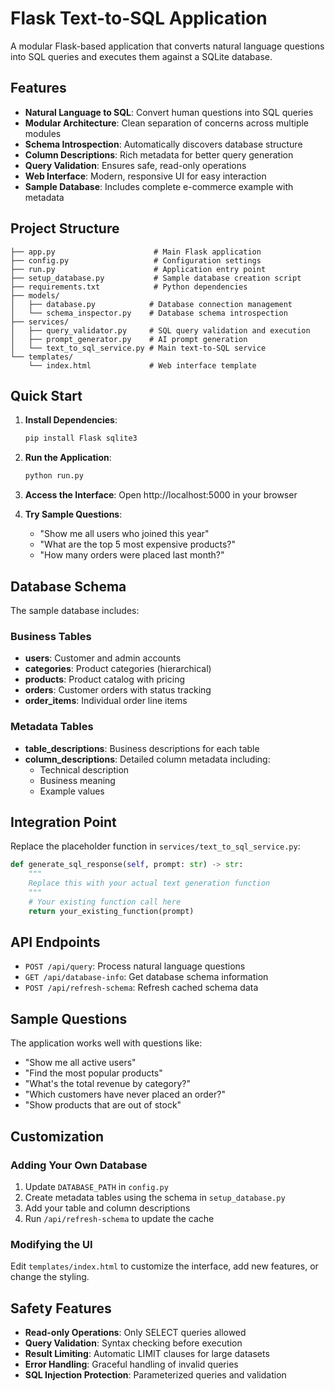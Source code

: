 # Flask Text-to-SQL Application

A modular Flask-based application that converts natural language questions into SQL queries and executes them against a SQLite database.

## Features

- **Natural Language to SQL**: Convert human questions into SQL queries
- **Modular Architecture**: Clean separation of concerns across multiple modules
- **Schema Introspection**: Automatically discovers database structure
- **Column Descriptions**: Rich metadata for better query generation
- **Query Validation**: Ensures safe, read-only operations
- **Web Interface**: Modern, responsive UI for easy interaction
- **Sample Database**: Includes complete e-commerce example with metadata

## Project Structure

```
├── app.py                      # Main Flask application
├── config.py                   # Configuration settings
├── run.py                      # Application entry point
├── setup_database.py           # Sample database creation script
├── requirements.txt            # Python dependencies
├── models/
│   ├── database.py            # Database connection management
│   └── schema_inspector.py    # Database schema introspection
├── services/
│   ├── query_validator.py     # SQL query validation and execution
│   ├── prompt_generator.py    # AI prompt generation
│   └── text_to_sql_service.py # Main text-to-SQL service
└── templates/
    └── index.html             # Web interface template
```

## Quick Start

1. **Install Dependencies**:
   ```bash
   pip install Flask sqlite3
   ```

2. **Run the Application**:
   ```bash
   python run.py
   ```

3. **Access the Interface**:
   Open http://localhost:5000 in your browser

4. **Try Sample Questions**:
   - "Show me all users who joined this year"
   - "What are the top 5 most expensive products?"
   - "How many orders were placed last month?"

## Database Schema

The sample database includes:

### Business Tables
- **users**: Customer and admin accounts
- **categories**: Product categories (hierarchical)
- **products**: Product catalog with pricing
- **orders**: Customer orders with status tracking
- **order_items**: Individual order line items

### Metadata Tables
- **table_descriptions**: Business descriptions for each table
- **column_descriptions**: Detailed column metadata including:
  - Technical description
  - Business meaning
  - Example values

## Integration Point

Replace the placeholder function in `services/text_to_sql_service.py`:

```python
def generate_sql_response(self, prompt: str) -> str:
    """
    Replace this with your actual text generation function
    """
    # Your existing function call here
    return your_existing_function(prompt)
```

## API Endpoints

- `POST /api/query`: Process natural language questions
- `GET /api/database-info`: Get database schema information  
- `POST /api/refresh-schema`: Refresh cached schema data

## Sample Questions

The application works well with questions like:
- "Show me all active users"
- "Find the most popular products"
- "What's the total revenue by category?"
- "Which customers have never placed an order?"
- "Show products that are out of stock"

## Customization

### Adding Your Own Database

1. Update `DATABASE_PATH` in `config.py`
2. Create metadata tables using the schema in `setup_database.py`
3. Add your table and column descriptions
4. Run `/api/refresh-schema` to update the cache

### Modifying the UI

Edit `templates/index.html` to customize the interface, add new features, or change the styling.

## Safety Features

- **Read-only Operations**: Only SELECT queries allowed
- **Query Validation**: Syntax checking before execution
- **Result Limiting**: Automatic LIMIT clauses for large datasets
- **Error Handling**: Graceful handling of invalid queries
- **SQL Injection Protection**: Parameterized queries and validation